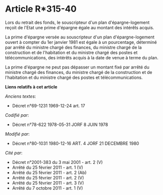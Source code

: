 # Article R*315-40

Lors du retrait des fonds, le souscripteur d'un plan d'épargne-logement reçoit de l'Etat une prime d'épargne égale au montant
des intérêts acquis.

La prime d'épargne versée au souscripteur d'un plan d'épargne-logement ouvert à compter du 1er janvier 1981 est égale à un
pourcentage, déterminé par arrêté du ministre chargé des finances, du ministre chargé de la construction et de l'habitation
et du ministre chargé des postes et télécommunications, des intérêts acquis à la date de venue à terme du plan.

La prime d'épargne ne peut pas dépasser un montant fixé par arrêté du ministre chargé des finances, du ministre chargé de la
construction et de l'habitation et du ministre chargé des postes et télécommunications.

**Liens relatifs à cet article**

_Anciens textes_:

  - Décret n°69-1231 1969-12-24 art. 17

_Codifié par_:

  - Décret n°78-622 1978-05-31 JORF 8 JUIN 1978

_Modifié par_:

  - Décret n°80-1031 1980-12-16 ART. 4 JORF 21 DECEMBRE 1980

_Cité par_:

  - Décret n°2001-383 du 3 mai 2001 - art. 2 (V)
  - Arrêté du 25 février 2011 - art. 1 (V)
  - Arrêté du 25 février 2011 - art. 2 (Ab)
  - Arrêté du 25 février 2011 - art. 2 (V)
  - Arrêté du 25 février 2011 - art. 3 (V)
  - Arrêté du 7 octobre 2011 - art. 1 (V)
